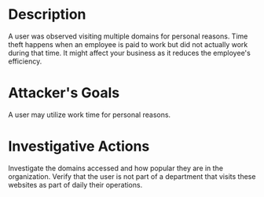 # Description
A user was observed visiting multiple domains for personal reasons. Time theft happens when an employee is paid to work but did not actually work during that time. It might affect your business as it reduces the employee's efficiency.
# Attacker's Goals
A user may utilize work time for personal reasons.
# Investigative Actions
Investigate the domains accessed and how popular they are in the organization.
Verify that the user is not part of a department that visits these websites as part of daily their operations.
